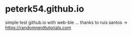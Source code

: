 # peterk54.github.io

simple test github.io with web-ble ...
thanks to ruis santos -> https://randomnerdtutorials.com


